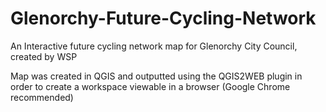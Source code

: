 # Glenorchy-Future-Cycling-Network
An Interactive future cycling network map for Glenorchy City Council, created by WSP

Map was created in QGIS and outputted using the QGIS2WEB plugin in order to create a workspace viewable in a browser (Google Chrome recommended)
